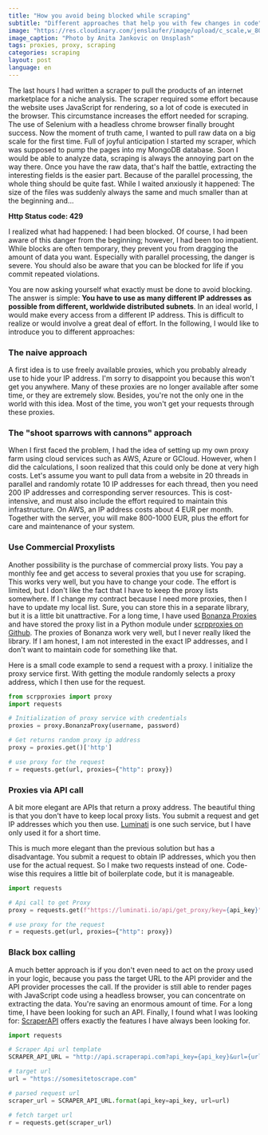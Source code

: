 ```yaml
---
title: "How you avoid being blocked while scraping"
subtitle: "Different approaches that help you with few changes in code"
image: "https://res.cloudinary.com/jenslaufer/image/upload/c_scale,w_800/v1592394603/anita-jankovic-KGbX1f3Uxtg-unsplash.jpg"
image_caption: "Photo by Anita Jankovic on Unsplash"
tags: proxies, proxy, scraping
categories: scraping
layout: post
language: en
---
```


The last hours I had written a scraper to pull the products of an internet marketplace for a niche analysis. The scraper required some effort because the website uses JavaScript for rendering, so a lot of code is executed in the browser. This circumstance increases the effort needed for scraping. The use of Selenium with a headless chrome browser finally brought success. Now the moment of truth came, I wanted to pull raw data on a big scale for the first time. Full of joyful anticipation I started my scraper, which was supposed to pump the pages into my MongoDB database. Soon I would be able to analyze data, scraping is always the annoying part on the way there. Once you have the raw data, that's half the battle, extracting the interesting fields is the easier part. Because of the parallel processing, the whole thing should be quite fast. While I waited anxiously it happened: The size of the files was suddenly always the same and much smaller than at the beginning and...

__Http Status code: 429__

I realized what had happened: I had been blocked. Of course, I had been aware of this danger from the beginning; however, I had been too impatient. While blocks are often temporary, they prevent you from dragging the amount of data you want. Especially with parallel processing, the danger is severe. You should also be aware that you can be blocked for life if you commit repeated violations.

You are now asking yourself what exactly must be done to avoid blocking. The answer is simple: __You have to use as many different IP addresses as possible from different, worldwide distributed subnets__. In an ideal world, I would make every access from a different IP address. This is difficult to realize or would involve a great deal of effort. In the following, I would like to introduce you to different approaches:

### The naive approach

A first idea is to use freely available proxies, which you probably already use to hide your IP address. I'm sorry to disappoint you because this won't get you anywhere. Many of these proxies are no longer available after some time, or they are extremely slow. Besides, you're not the only one in the world with this idea. Most of the time, you won't get your requests through these proxies.

### The "shoot sparrows with cannons" approach

When I first faced the problem, I had the idea of setting up my own proxy farm using cloud services such as AWS, Azure or GCloud. However, when I did the calculations, I soon realized that this could only be done at very high costs. Let's assume you want to pull data from a website in 20 threads in parallel and randomly rotate 10 IP addresses for each thread, then you need 200 IP addresses and corresponding server resources. This is cost-intensive, and must also include the effort required to maintain this infrastructure. On AWS, an IP address costs about 4 EUR per month. Together with the server, you will make 800-1000 EUR, plus the effort for care and maintenance of your system.

### Use Commercial Proxylists

Another possibility is the purchase of commercial proxy lists. You pay a monthly fee and get access to several proxies that you use for scraping. This works very well, but you have to change your code. The effort is limited, but I don't like the fact that I have to keep the proxy lists somewhere. If I change my contract because I need more proxies, then I have to update my local list. Sure, you can store this in a separate library, but it is a little bit unattractive. For a long time, I have used [Bonanza Proxies](https://proxybonanza.com/?aff_id=831) and have stored the proxy list in a Python module under [scrpproxies on Github](https://github.com/jenslaufer/scrpproxies). The proxies of Bonanza work very well, but I never really liked the library. If I am honest, I am not interested in the exact IP addresses, and I don't want to maintain code for something like that. 

Here is a small code example to send a request with a proxy. I initialize the proxy service first. With getting the module randomly selects a proxy address, which I then use for the request.


```python
from scrpproxies import proxy
import requests

# Initialization of proxy service with credentials
proxies = proxy.BonanzaProxy(username, password)

# Get returns random proxy ip address
proxy = proxies.get()['http']

# use proxy for the request
r = requests.get(url, proxies={"http": proxy})
```


### Proxies via API call

A bit more elegant are APIs that return a proxy address. The beautiful thing is that you don't have to keep local proxy lists. You submit a request and get IP addresses which you then use. [Luminati](https://luminati.io/?affiliate=ref_5ee711e0c7669177ab29ff24) is one such service, but I have only used it for a short time.

This is much more elegant than the previous solution but has a disadvantage. You submit a request to obtain IP addresses, which you then use for the actual request. So I make two requests instead of one. Code-wise this requires a little bit of boilerplate code, but it is manageable.


```python
import requests

# Api call to get Proxy
proxy = requests.get(f"https://luminati.io/api/get_proxy/key={api_key}").text

# use proxy for the request
r = requests.get(url, proxies={"http": proxy})

```

### Black box calling

A much better approach is if you don't even need to act on the proxy used in your logic, because you pass the target URL to the API provider and the API provider processes the call. If the provider is still able to render pages with JavaScript code using a headless browser, you can concentrate on extracting the data. 
You're saving an enormous amount of time. For a long time, I have been looking for such an API. Finally, I found what I was looking for:  [ScraperAPI](https://www.scraperapi.com?fpr=jens78) offers exactly the features I have always been looking for.


```python
import requests

# Scraper Api url template
SCRAPER_API_URL = "http://api.scraperapi.com?api_key={api_key}&url={url}"

# target url
url = "https://somesitetoscrape.com"

# parsed request url
scraper_url = SCRAPER_API_URL.format(api_key=api_key, url=url)

# fetch target url
r = requests.get(scraper_url)

```